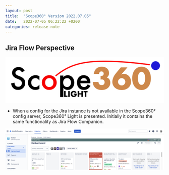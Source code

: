```yaml
---
layout: post
title:  "Scope360° Version 2022.07.05"
date:   2022-07-05 06:22:22 +0200
categories: release-note
---
```

## Jira Flow Perspective

![logo](/assets/images/logos/scope360logoLightB.svg)

- When a config for the Jira instance is not available in the Scope360° config server, Scope360° Light is presented. Initially it contains the same functionality as Jira Flow Companion.

![release-note-full](/assets/images/release-notes/20220705-01.png)
